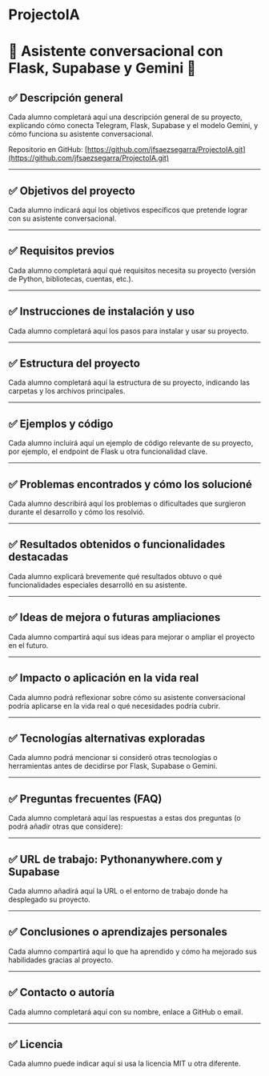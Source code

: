 # ProjectoIA 
# 🚀 Asistente conversacional con Flask, Supabase y Gemini 🤖

## ✅ Descripción general
Cada alumno completará aquí una descripción general de su proyecto, explicando cómo conecta Telegram, Flask, Supabase y el modelo Gemini, y cómo funciona su asistente conversacional.

Repositorio en GitHub: [https://github.com/jfsaezsegarra/ProjectoIA.git](https://github.com/jfsaezsegarra/ProjectoIA.git)

---

## ✅ Objetivos del proyecto
Cada alumno indicará aquí los objetivos específicos que pretende lograr con su asistente conversacional.

---

## ✅ Requisitos previos
Cada alumno completará aquí qué requisitos necesita su proyecto (versión de Python, bibliotecas, cuentas, etc.).

---

## ✅ Instrucciones de instalación y uso
Cada alumno completará aquí los pasos para instalar y usar su proyecto.


---

## ✅ Estructura del proyecto
Cada alumno completará aquí la estructura de su proyecto, indicando las carpetas y los archivos principales.

---

## ✅ Ejemplos y código
Cada alumno incluirá aquí un ejemplo de código relevante de su proyecto, por ejemplo, el endpoint de Flask u otra funcionalidad clave.

---

## ✅ Problemas encontrados y cómo los solucioné
Cada alumno describirá aquí los problemas o dificultades que surgieron durante el desarrollo y cómo los resolvió.

---

## ✅ Resultados obtenidos o funcionalidades destacadas
Cada alumno explicará brevemente qué resultados obtuvo o qué funcionalidades especiales desarrolló en su asistente.

---

## ✅ Ideas de mejora o futuras ampliaciones
Cada alumno compartirá aquí sus ideas para mejorar o ampliar el proyecto en el futuro.

---

## ✅ Impacto o aplicación en la vida real
Cada alumno podrá reflexionar sobre cómo su asistente conversacional podría aplicarse en la vida real o qué necesidades podría cubrir.

---

## ✅ Tecnologías alternativas exploradas
Cada alumno podrá mencionar si consideró otras tecnologías o herramientas antes de decidirse por Flask, Supabase o Gemini.

---

## ✅ Preguntas frecuentes (FAQ)
Cada alumno completará aquí las respuestas a estas dos preguntas (o podrá añadir otras que considere):

---

## ✅ URL de trabajo: Pythonanywhere.com y Supabase
Cada alumno añadirá aquí la URL o el entorno de trabajo donde ha desplegado su proyecto.

---

## ✅ Conclusiones o aprendizajes personales
Cada alumno compartirá aquí lo que ha aprendido y cómo ha mejorado sus habilidades gracias al proyecto.

---

## ✅ Contacto o autoría
Cada alumno completará aquí con su nombre, enlace a GitHub o email.

---

## ✅ Licencia
Cada alumno puede indicar aquí si usa la licencia MIT u otra diferente.




